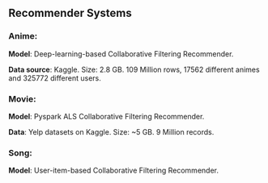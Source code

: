 ## Recommender Systems

### Anime:
**Model**: Deep-learning-based Collaborative Filtering Recommender.

**Data source**: Kaggle. Size: 2.8 GB. 109 Million rows, 17562 different animes and 325772 different users.


### Movie:
**Model**: Pyspark ALS Collaborative Filtering Recommender.

**Data**: Yelp datasets on Kaggle. Size: ~5 GB. 9 Million records. 

### Song:
**Model**: User-item-based Collaborative Filtering Recommender.

